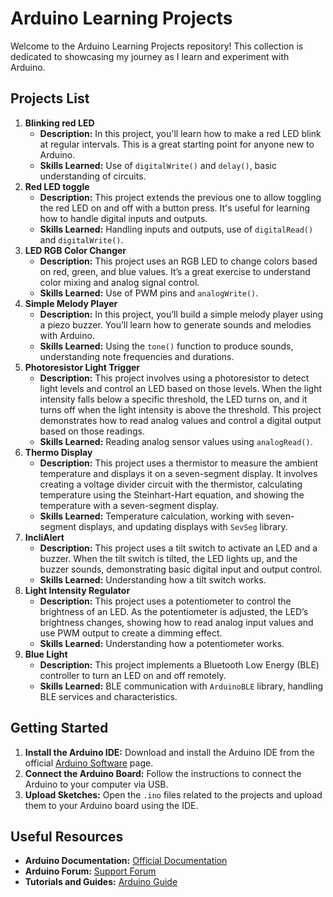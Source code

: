 # Arduino Learning Projects

Welcome to the Arduino Learning Projects repository! This collection is dedicated to showcasing my journey as I learn and experiment with Arduino.

## Projects List

1. **Blinking red LED**
    - **Description:** In this project, you'll learn how to make a red LED blink at regular intervals. This is a great starting point for anyone new to Arduino.
    - **Skills Learned:** Use of `digitalWrite()` and `delay()`, basic understanding of circuits.
2. **Red LED toggle**
    - **Description:** This project extends the previous one to allow toggling the red LED on and off with a button press. It's useful for learning how to handle digital inputs and outputs.
    - **Skills Learned:** Handling inputs and outputs, use of `digitalRead()` and `digitalWrite()`.
3. **LED RGB Color Changer**
    - **Description:** This project uses an RGB LED to change colors based on red, green, and blue values. It’s a great exercise to understand color mixing and analog signal control.
    - **Skills Learned:** Use of PWM pins and `analogWrite()`.
4. **Simple Melody Player**
    - **Description:** In this project, you’ll build a simple melody player using a piezo buzzer. You’ll learn how to generate sounds and melodies with Arduino.
    - **Skills Learned:** Using the `tone()` function to produce sounds, understanding note frequencies and durations.
5. **Photoresistor Light Trigger**
    - **Description:** This project involves using a photoresistor to detect light levels and control an LED based on those levels. When the light intensity falls below a specific threshold, the LED turns on, and it turns off when the light intensity is above the threshold. This project demonstrates how to read analog values and control a digital output based on those readings.
    - **Skills Learned:** Reading analog sensor values using `analogRead()`.
6. **Thermo Display**
    - **Description:** This project uses a thermistor to measure the ambient temperature and displays it on a seven-segment display. It involves creating a voltage divider circuit with the thermistor, calculating temperature using the Steinhart-Hart equation, and showing the temperature with a seven-segment display.
    - **Skills Learned:** Temperature calculation, working with seven-segment displays, and updating displays with `SevSeg` library.
7. **IncliAlert**
    - **Description:** This project uses a tilt switch to activate an LED and a buzzer. When the tilt switch is tilted, the LED lights up, and the buzzer sounds, demonstrating basic digital input and output control.
    - **Skills Learned:** Understanding how a tilt switch works.
8. **Light Intensity Regulator**
    - **Description:** This project uses a potentiometer to control the brightness of an LED. As the potentiometer is adjusted, the LED’s brightness changes, showing how to read analog input values and use PWM output to create a dimming effect.
    - **Skills Learned:** Understanding how a potentiometer works.
9. **Blue Light**
   - **Description:** This project implements a Bluetooth Low Energy (BLE) controller to turn an LED on and off remotely.
   - **Skills Learned:** BLE communication with `ArduinoBLE` library, handling BLE services and characteristics.

## Getting Started

1. **Install the Arduino IDE:** Download and install the Arduino IDE from the official [Arduino Software](https://www.arduino.cc/en/software) page.
2. **Connect the Arduino Board:** Follow the instructions to connect the Arduino to your computer via USB.
3. **Upload Sketches:** Open the `.ino` files related to the projects and upload them to your Arduino board using the IDE.

## Useful Resources

- **Arduino Documentation:** [Official Documentation](https://www.arduino.cc/en/Reference/HomePage)
- **Arduino Forum:** [Support Forum](https://forum.arduino.cc/)
- **Tutorials and Guides:** [Arduino Guide](https://www.arduino.cc/en/Tutorial/HomePage)